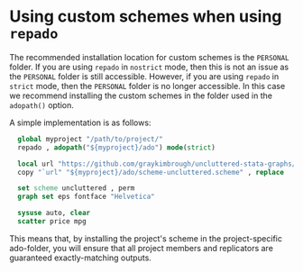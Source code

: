 # Using custom schemes when using `repado`

The recommended installation location for custom schemes
is the `PERSONAL` folder.
If you are using `repado` in `nostrict` mode,
then this is not an issue as the `PERSONAL` folder is still accessible.
However, if you are using `repado` in `strict` mode,
then the `PERSONAL` folder is no longer accessible.
In this case we recommend installing the custom schemes
in the folder used in the `adopath()` option.

A simple implementation is as follows:

```stata
  global myproject "/path/to/project/"
  repado , adopath("${myproject}/ado") mode(strict)

  local url "https://github.com/graykimbrough/uncluttered-stata-graphs/raw/master/schemes/scheme-uncluttered.scheme" 
  copy "`url" "${myproject}/ado/scheme-uncluttered.scheme" , replace

  set scheme uncluttered , perm
  graph set eps fontface "Helvetica"

  sysuse auto, clear
  scatter price mpg
```

This means that, by installing the project's scheme
in the project-specific ado-folder,
you will ensure that
all project members and replicators
are guaranteed exactly-matching outputs.
